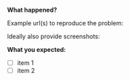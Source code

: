 **What happened?**

Example url(s) to reproduce the problem:


Ideally also provide screenshots:


**What you expected:**

* [ ] item 1
* [ ] item 2
